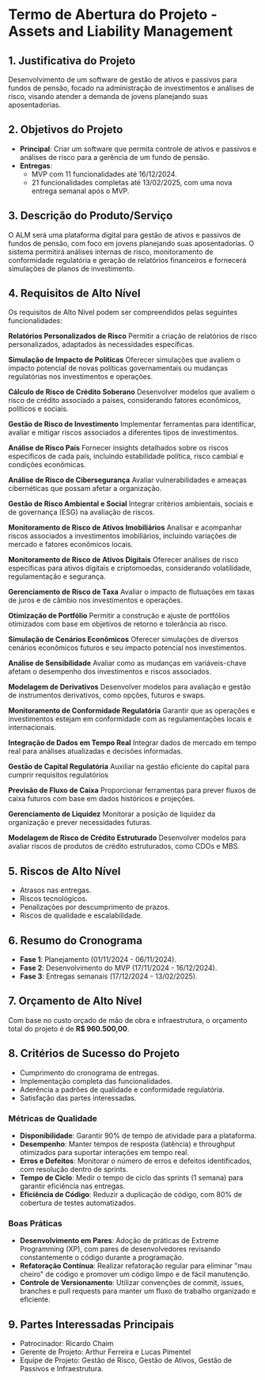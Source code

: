 # Termo de Abertura do Projeto - Assets and Liability Management

## 1. Justificativa do Projeto
Desenvolvimento de um software de gestão de ativos e passivos para fundos de pensão, focado na administração de investimentos e análises de risco, visando atender a demanda de jovens planejando suas aposentadorias.

## 2. Objetivos do Projeto
- **Principal**: Criar um software que permita controle de ativos e passivos e análises de risco para a gerência de um fundo de pensão.
- **Entregas**:
  - MVP com 11 funcionalidades até 16/12/2024.
  - 21 funcionalidades completas até 13/02/2025, com uma nova entrega semanal após o MVP.

## 3. Descrição do Produto/Serviço
O ALM será uma plataforma digital para gestão de ativos e passivos de fundos de pensão, com foco em jovens planejando suas aposentadorias. O sistema permitirá análises internas de risco, monitoramento de conformidade regulatória e geração de relatórios financeiros e fornecerá simulações de planos de investimento.

## 4. Requisitos de Alto Nível

Os requisitos de Alto Nível podem ser compreendidos pelas seguintes funcionalidades:

**Relatórios Personalizados de Risco**
Permitir a criação de relatórios de risco personalizados, adaptados às necessidades específicas.

**Simulação de Impacto de Políticas**
Oferecer simulações que avaliem o impacto potencial de novas políticas governamentais ou mudanças regulatórias nos investimentos e operações.

**Cálculo de Risco de Crédito Soberano**
Desenvolver modelos que avaliem o risco de crédito associado a países, considerando fatores econômicos, políticos e sociais.

**Gestão de Risco de Investimento**
Implementar ferramentas para identificar, avaliar e mitigar riscos associados a diferentes tipos de investimentos.

**Análise de Risco País**
Fornecer insights detalhados sobre os riscos específicos de cada país, incluindo estabilidade política, risco cambial e condições econômicas.

**Análise de Risco de Cibersegurança**
Avaliar vulnerabilidades e ameaças cibernéticas que possam afetar a organização.

**Gestão de Risco Ambiental e Social**
Integrar critérios ambientais, sociais e de governança (ESG) na avaliação de riscos.

**Monitoramento de Risco de Ativos Imobiliários**
Analisar e acompanhar riscos associados a investimentos imobiliários, incluindo variações de mercado e fatores econômicos locais.

**Monitoramento de Risco de Ativos Digitais**
Oferecer análises de risco específicas para ativos digitais e criptomoedas, considerando volatilidade, regulamentação e segurança.

**Gerenciamento de Risco de Taxa**
Avaliar o impacto de flutuações em taxas de juros e de câmbio nos investimentos e operações.

**Otimização de Portfólio**
Permitir a construção e ajuste de portfólios otimizados com base em objetivos de retorno e tolerância ao risco.

**Simulação de Cenários Econômicos**
Oferecer simulações de diversos cenários econômicos futuros e seu impacto potencial nos investimentos.

**Análise de Sensibilidade**
Avaliar como as mudanças em variáveis-chave afetam o desempenho dos investimentos e riscos associados.

**Modelagem de Derivativos**
Desenvolver modelos para avaliação e gestão de instrumentos derivativos, como opções, futuros e swaps.

**Monitoramento de Conformidade Regulatória**
Garantir que as operações e investimentos estejam em conformidade com as regulamentações locais e internacionais.

**Integração de Dados em Tempo Real**
Integrar dados de mercado em tempo real para análises atualizadas e decisões informadas.

**Gestão de Capital Regulatória**
Auxiliar na gestão eficiente do capital para cumprir requisitos regulatórios

**Previsão de Fluxo de Caixa**
Proporcionar ferramentas para prever fluxos de caixa futuros com base em dados históricos e projeções.

**Gerenciamento de Liquidez**
Monitorar a posição de liquidez da organização e prever necessidades futuras.

**Modelagem de Risco de Crédito Estruturado**
Desenvolver modelos para avaliar riscos de produtos de crédito estruturados, como CDOs e MBS.

## 5. Riscos de Alto Nível
- Atrasos nas entregas.
- Riscos tecnológicos.
- Penalizações por descumprimento de prazos.
- Riscos de qualidade e escalabilidade.

## 6. Resumo do Cronograma
- **Fase 1**: Planejamento (01/11/2024 - 06/11/2024).
- **Fase 2**: Desenvolvimento do MVP (17/11/2024 - 16/12/2024).
- **Fase 3**: Entregas semanais (17/12/2024 - 13/02/2025).

## 7. Orçamento de Alto Nível

Com base no custo orçado de mão de obra e infraestrutura, o orçamento total do projeto é de **R$ 960.500,00**.

## 8. Critérios de Sucesso do Projeto
- Cumprimento do cronograma de entregas.
- Implementação completa das funcionalidades.
- Aderência a padrões de qualidade e conformidade regulatória.
- Satisfação das partes interessadas.

### Métricas de Qualidade

- **Disponibilidade**: Garantir 90% de tempo de atividade para a plataforma.
- **Desempenho**: Manter tempos de resposta (latência) e throughput otimizados para suportar interações em tempo real.
- **Erros e Defeitos**: Monitorar o número de erros e defeitos identificados, com resolução dentro de sprints.
- **Tempo de Ciclo**: Medir o tempo de ciclo das sprints (1 semana) para garantir eficiência nas entregas.
- **Eficiência de Código**: Reduzir a duplicação de código, com 80% de cobertura de testes automatizados.

### Boas Práticas

- **Desenvolvimento em Pares**: Adoção de práticas de Extreme Programming (XP), com pares de desenvolvedores revisando constantemente o código durante a programação.
- **Refatoração Contínua**: Realizar refatoração regular para eliminar "mau cheiro" de código e promover um código limpo e de fácil manutenção.
- **Controle de Versionamento**: Utilizar convenções de commit, issues, branches e pull requests para manter um fluxo de trabalho organizado e eficiente.


## 9. Partes Interessadas Principais
- Patrocinador: Ricardo Chaim
- Gerente de Projeto: Arthur Ferreira e Lucas Pimentel
- Equipe de Projeto: Gestão de Risco, Gestão de Ativos, Gestão de Passivos e Infraestrutura.